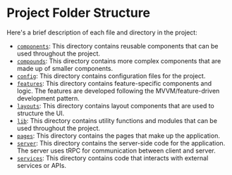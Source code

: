 # Project Folder Structure

Here's a brief description of each file and directory in the project:

- [`components`](./components/README.md): This directory contains reusable components that can be used throughout the project.
- [`compounds`](./compounds/README.md): This directory contains more complex components that are made up of smaller components.
- [`config`](./config/README.md): This directory contains configuration files for the project.
- [`features`](./features/README.md): This directory contains feature-specific components and logic. The features are developed following the MVVM/feature-driven development pattern.
- [`layouts`](./layouts/README.md): This directory contains layout components that are used to structure the UI.
- [`lib`](./lib/README.md): This directory contains utility functions and modules that can be used throughout the project.
- [`pages`](./pages/README.md): This directory contains the pages that make up the application.
- [`server`](./server/README.md): This directory contains the server-side code for the application. The server uses tRPC for communication between client and server.
- [`services`](./services/README.md): This directory contains code that interacts with external services or APIs.
